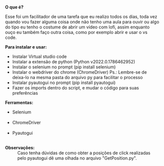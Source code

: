<b>O que é?</b><br>

Esse foi um facilitador de uma tarefa que eu realizo todos os dias, toda vez quando vou fazer alguma coisa onde não tenho uma aula para ouvir ou algo do tipo eu tenho o costume de
abrir um vídeo com lofi, assim enquanto ouço eu também faço outra coisa, como por exemplo abrir e usar o vs code.

<b>Para instalar e usar:</b>
<ul>
    <li>Instalar Virtual studio code<br>
    <li>Instalar a extensão de python (Python v2022.0.1786462952)<br>
    <li>Instalar o selenium no prompt (pip install selenium)<br>
    <li>Instalar o webdriver do chrome (ChromeDriver) Ps.: Lembre-se de deixa-lo na mesma pasta do arquivo py para facilitar o processo<br>
    <li>Instalar pyautogui no prompt (pip install pyautogui)<br>
    <li>Fazer os imports dentro do script, e mudar o código para suas preferências<br>
</ul>


<b>Ferramentas:</b><br>
<ul>
    <li>Selenium</li><br>
    <li>ChromeDriver</li><br>
    <li>Pyautogui</li><br>
</ul>


<dl>
    <dt><b>Observações:</b></dt>
    <dd>
        Caso tenha dúvidas de como obter a posições de click realizadas pelo pyautogui dê uma olhada no arquivo "GetPosition.py".
    </dd>
</dl>
<h2>